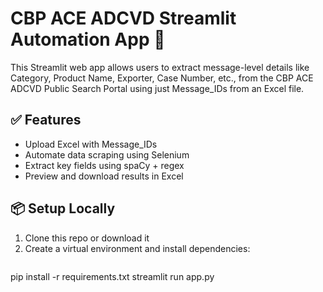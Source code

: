 # CBP ACE ADCVD Streamlit Automation App 🚀

This Streamlit web app allows users to extract message-level details like Category, Product Name, Exporter, Case Number, etc., from the CBP ACE ADCVD Public Search Portal using just Message_IDs from an Excel file.

## ✅ Features
- Upload Excel with Message_IDs
- Automate data scraping using Selenium
- Extract key fields using spaCy + regex
- Preview and download results in Excel

## 📦 Setup Locally

1. Clone this repo or download it
2. Create a virtual environment and install dependencies:
   ```bash
pip install -r requirements.txt
streamlit run app.py
